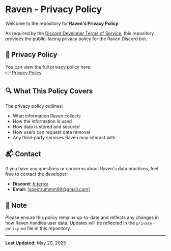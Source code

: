 # Raven - Privacy Policy

Welcome to the repository for **Raven's Privacy Policy**.

As required by the [Discord Developer Terms of Service](https://discord.com/developers/docs/policies-and-agreements/developer-terms), this repository provides the public-facing privacy policy for the Raven Discord bot.

## 📄 Privacy Policy

You can view the full privacy policy here:  
👉 [Privacy Policy](Privacy-policy.md)

## 🔍 What This Policy Covers

The privacy policy outlines:
- What information Raven collects
- How the information is used
- How data is stored and secured
- How users can request data removal
- Any third-party services Raven may interact with

## 📬 Contact

If you have any questions or concerns about Raven's data practices, feel free to contact the developer:

- **Discord:** [fr.terror](https://discord.gg/user/1188034985903542326)
- **Email:** [spectrummm99@gmail.com]

## 📌 Note

Please ensure this policy remains up-to-date and reflects any changes in how Raven handles user data. Updates will be reflected in the `privacy-policy.md` file in this repository.

---

**Last Updated:** May 20, 2025
